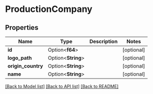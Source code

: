 # ProductionCompany

## Properties

Name | Type | Description | Notes
------------ | ------------- | ------------- | -------------
**id** | Option<**f64**> |  | [optional]
**logo_path** | Option<**String**> |  | [optional]
**origin_country** | Option<**String**> |  | [optional]
**name** | Option<**String**> |  | [optional]

[[Back to Model list]](../README.md#documentation-for-models) [[Back to API list]](../README.md#documentation-for-api-endpoints) [[Back to README]](../README.md)


